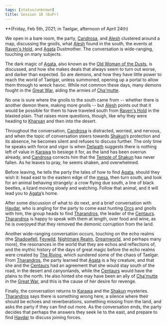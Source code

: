 ```yaml
---
tags: [status/unknown]
title: Session 18 (DuFr)
---
```


**(Friday, Feb 5th, 2021; in Taelgar, afternoon of April 24th)

We open in a bare room, the party, [Candrosa](<../../../people/dunmari/candrosa.md>), and [Alesh](<../../../people/dunmari/alesh.md>) clustered around a map, discussing the gnolls, what [Alesh](<../../../people/dunmari/alesh.md>) found in the south, the events at [Raven's Hold](<../../../gazetteer/greater-dunmar/dunmari-basin/raven-s-hold.md>), and [Agata](<../../../people/fey/agata.md>) Dustmother. The conversation is wide-ranging, touching on many subjects.

The dark magic of [Agata](<../../../people/fey/agata.md>), also known as the [Old Woman of the Dusts](<../../../people/fey/agata.md>), is discussed, and how she makes deals that always seem to turn out worse, and darker than expected. So are demons, and how they have little power to reach the world of Taelgar, unless summoned, opening up a portal to allow them through to wreck havoc. While not common these days, many demons fought in the [Great War](<../../../events/1500s/great-war.md>), aiding the armies of [Cha'mutte](<../../../people/extraplanar-powers/cha-mutte.md>). 

No one is sure where the gnolls to the south came from -- whether there is another demon there, making more gnolls -- but [Alesh](<../../../people/dunmari/alesh.md>) points out that it would be possible for them to have traveled south from [Raven's Hold](<../../../gazetteer/greater-dunmar/dunmari-basin/raven-s-hold.md>) in the blasted plain. That raises more questions, though, like why they were heading to [Kharsan](<../../../gazetteer/greater-dunmar/dunmari-basin/kharsan.md>) and then into the desert. 

Throughout the conversation, [Candrosa](<../../../people/dunmari/candrosa.md>) is distracted, worried, and nervous, and when the topic of conversation steers towards [Shakun](<../../../cosmology/gods/incorporeal-gods/dunmari/shakun.md>)’s protection and its absence, he becomes silent and refuses to discuss further. The only time he speaks with force and vigor is when [Delwath](<../../../people/pcs/dunmar-fellowship/delwath.md>) suggests there is nothing left of value in [Karawa](<../../../gazetteer/greater-dunmar/realms/dunmar/eastern-dunmar/karawa.md>) to besiege it for, as the land has been overrun already, and [Candrosa](<../../../people/dunmari/candrosa.md>) corrects him that the [Temple of Shakun](<../../../gazetteer/greater-dunmar/realms/dunmar/eastern-dunmar/temple-of-shakun.md>) has never fallen. As he leaves to pray, he seems shaken, and overwhelmed.

Before leaving, he tells the party the tales of how to find [Agata](<../../../people/fey/agata.md>), should they wish it: head east to the eastern edge of the [mesa](<../../../gazetteer/greater-dunmar/realms/dunmar/eastern-dunmar/red-mesa.md>), then turn south, and look for an animal behaving strangely: a crow flying due south, a line of black beetles, a lizard moving slowly and watching. Follow that animal, and it will lead you to [Agata](<../../../people/fey/agata.md>)’s home.

After some discussion of what to do next, and a brief conversation with [Havdar](<../../../people/dunmari/havdar.md>), who is angling for the party to come east hunting [Orcs](<../../../species/children-of-the-embodied-gods/orcs/orcs.md>) and gnolls with him, the group heads to find [Tharandros](<../../../people/other-nonhumans/tharandros.md>), the leader of the [Centaurs](<../../../species/children-of-the-divine/centaurs/centaurs.md>). [Tharandros](<../../../people/other-nonhumans/tharandros.md>) is happy to speak with them at length, over food and wine, as he is overjoyed that they removed the demonic corruption from the land.

Another wide-ranging conversation occurs, touching on the echo realms (the [Shadowfell](<../../../cosmology/multiverse/echo-realms/shadowfell/shadowfell.md>), [Feywild](<../../../cosmology/multiverse/echo-realms/feywild/feywild.md>), [Nightmare Realm](<../../../cosmology/multiverse/spiritual-realms/proximate-realms/nightmare-realm.md>), [Dreamworld](<../../../cosmology/multiverse/spiritual-realms/proximate-realms/dreamworld.md>), and perhaps many more), the resonances in the world that they are echos and reflections of, and the mythic history of the days of great magic before the echo realms were created by [The Riving](<../../../events/ancient/the-riving.md>), which sundered some of the chaos of Taelgar. From [Tharandros](<../../../people/other-nonhumans/tharandros.md>), the party learned that [Agata](<../../../people/fey/agata.md>) is a fey creature, and that she and the [Centaurs](<../../../species/children-of-the-divine/centaurs/centaurs.md>) had an agreement that she would stay south of the road, in the desert and canyonlands, while the [Centaurs](<../../../species/children-of-the-divine/centaurs/centaurs.md>) would have the plains to the north. He also hinted she may have been an ally of [Cha'mutte](<../../../people/extraplanar-powers/cha-mutte.md>) in the [Great War](<../../../events/1500s/great-war.md>), and this is the cause of her desire for revenge.

Finally, the conversation returns to [Karawa](<../../../gazetteer/greater-dunmar/realms/dunmar/eastern-dunmar/karawa.md>) and the [Shakun](<../../../cosmology/gods/incorporeal-gods/dunmari/shakun.md>) mysteries. [Tharandros](<../../../people/other-nonhumans/tharandros.md>) says there is something wrong here, a silence where their should be echoes and reverberations, something missing from the land, and asks the party if they can find out more. As the conversation ends, the party decides that perhaps the answers they seek lie to the east, and prepare to find [Havdar](<../../../people/dunmari/havdar.md>) to discuss joining forces.

